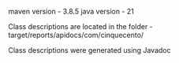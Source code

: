 maven version - 3.8.5
java version - 21
 
Class descriptions are located in the folder - target/reports/apidocs/com/cinquecento/

Class descriptions were generated using Javadoc
